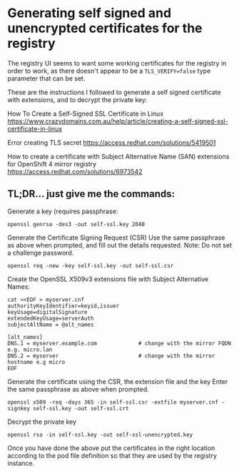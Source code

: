 # Generating self signed and unencrypted certificates for the registry

The registry UI seems to want some working certificates for the registry in order to work, as there doesn't appear to be a `TLS_VERIFY=false` type parameter that can be set.

These are the instructions I followed to generate a self signed certificate with extensions, and to decrypt the private key:

How To Create a Self-Signed SSL Certificate in Linux
https://www.crazydomains.com.au/help/article/creating-a-self-signed-ssl-certificate-in-linux

Error creating TLS secret
https://access.redhat.com/solutions/5419501

How to create a certificate with Subject Alternative Name (SAN) extensions for OpenShift 4 mirror registry
https://access.redhat.com/solutions/6973542

## TL;DR... just give me the commands:

Generate a key (requires passphrase:
```
openssl genrsa -des3 -out self-ssl.key 2048
```

Generate the Certificate Signing Request (CSR)
Use the same passphrase as above when prompted, and fill out the details requested.
Note: Do not set a challenge password.
```
openssl req -new -key self-ssl.key -out self-ssl.csr
```

Create the OpenSSL X509v3 extensions file with Subject Alternative Names:
```
cat <<EOF > myserver.cnf
authorityKeyIdentifier=keyid,issuer
keyUsage=digitalSignature
extendedKeyUsage=serverAuth
subjectAltName = @alt_names

[alt_names]
DNS.1 = myserver.example.com             # change with the mirror FQDN e.g. micro.lan
DNS.2 = myserver                         # change with the mirror hostname e.g micro
EOF
```

Generate the certificate using the CSR, the extension file and the key
Enter the same passphrase as above when prompted.
```
openssl x509 -req -days 365 -in self-ssl.csr -extfile myserver.cnf -signkey self-ssl.key -out self-ssl.crt
```

Decrypt the private key
```
openssl rsa -in self-ssl.key -out self-ssl-unencrypted.key
```

Once you have done the above put the certificates in the right location according to the pod file definition so that they are used by the registry instance.
